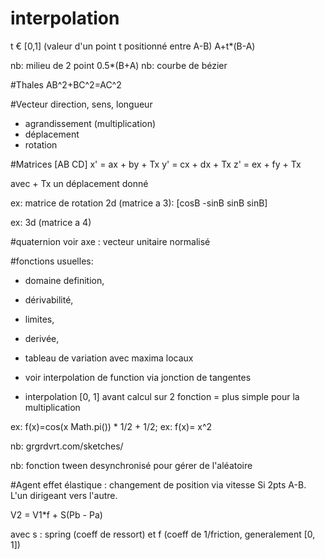 # interpolation
t € [0,1] (valeur d'un point t positionné entre A-B)
A+t*(B-A)

nb: milieu de 2 point 0.5*(B+A)
nb: courbe de bézier

#Thales
AB^2+BC^2=AC^2

#Vecteur
direction, sens, longueur
- agrandissement (multiplication)
- déplacement
- rotation

#Matrices
[AB
CD]
x' = ax + by + Tx
y' = cx + dx + Tx
z' = ex + fy + Tx

avec + Tx un déplacement donné

ex: matrice de rotation 2d (matrice a 3):
[cosB -sinB
sinB sinB]

ex: 3d (matrice a 4)

#quaternion
voir
axe : vecteur unitaire normalisé

#fonctions usuelles:
- domaine definition,
- dérivabilité,
- limites,
- derivée,
- tableau de variation avec maxima locaux

- voir interpolation de function via jonction de tangentes
- interpolation [0, 1] avant calcul sur 2 fonction =  plus simple pour la multiplication

ex: f(x)=cos(x Math.pi()) * 1/2 + 1/2;
ex: f(x)= x^2

nb: grgrdvrt.com/sketches/

nb: fonction tween desynchronisé pour gérer de l'aléatoire

#Agent
effet élastique : changement de position via vitesse
Si 2pts A-B. L'un dirigeant vers l'autre.

V2 = V1*f + S(Pb - Pa)

avec s : spring (coeff de ressort)
et f (coeff de 1/friction, generalement [0, 1])
